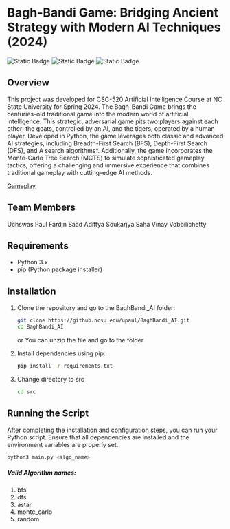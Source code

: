 # Bagh-Bandi Game: Bridging Ancient Strategy with Modern AI Techniques (2024)
![Static Badge](https://img.shields.io/badge/Python-yellow?style=for-the-badge&logo=Python)
![Static Badge](https://img.shields.io/badge/Monte--Carlo%20Tree%20Serach-purple?style=for-the-badge)
![Static Badge](https://img.shields.io/badge/BFS%2FDFS%2FA*-orange?style=for-the-badge)


## Overview
This project was developed for CSC-520 Artificial Intelligence Course at NC State University for Spring 2024.
The Bagh-Bandi Game brings the centuries-old traditional game into the modern world of artificial intelligence. This strategic, adversarial game pits two players against each other: the goats, controlled by an AI, and the tigers, operated by a human player. Developed in Python, the game leverages both classic and advanced AI strategies, including Breadth-First Search (BFS), Depth-First Search (DFS), and A search algorithms*. Additionally, the game incorporates the Monte-Carlo Tree Search (MCTS) to simulate sophisticated gameplay tactics, offering a challenging and immersive experience that combines traditional gameplay with cutting-edge AI methods.

[Gameplay](Images/Image.png)

## Team Members
 Uchswas Paul
 Fardin Saad
 Adittya Soukarjya Saha
 Vinay Vobbilichetty
## Requirements

- Python 3.x
- pip (Python package installer)

## Installation

1. Clone the repository and go to the BaghBandi_AI folder:


    ```bash
    git clone https://github.ncsu.edu/upaul/BaghBandi_AI.git
    cd BaghBandi_AI
    ```
    or
    You can unzip the file and go to the folder
2. Install dependencies using pip:

    ```bash
    pip install -r requirements.txt
    ```
3. Change directory to src

    ```bash
    cd src
    ```

## Running the Script

After completing the installation and configuration steps, you can run your Python script. Ensure that all dependencies are installed and the environment variables are properly set.

```bash
python3 main.py <algo_name> 
```
##### Valid Algorithm names:
1. bfs
2. dfs
3. astar
4. monte_carlo
5. random





